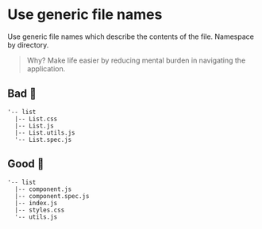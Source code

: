 # Use generic file names

Use generic file names which describe the contents of the file. Namespace by directory.

> Why? Make life easier by reducing mental burden in navigating the application.

## Bad 👹

```
'-- list
  |-- List.css
  |-- List.js
  |-- List.utils.js
  '-- List.spec.js
```

## Good 👼

```
'-- list
  |-- component.js
  |-- component.spec.js
  |-- index.js
  |-- styles.css
  '-- utils.js
```
